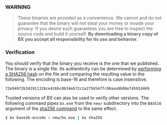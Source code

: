 ### WARNING

> These binaries are provided as a convenience. We cannot and do not guarantee that the binary will not steal your money or invade your privacy. If you desire such guarantees you are free to inspect the source code and build it yourself. **By downloading a binary copy of BX you accept all responsibility for its use and behavior.**

### Verification
You should verify that the binary you receive is the one that we published. The binary is a single file. Its authenticity can be determined by [performing a SHA256 hash](http://onlinemd5.com) on the file and comparing the resulting value to the following. The encoding is base-16 and therefore is case insensitive.
```
72e94972b341911328ce426bc8b34eb72c1a2756547fc96aaa9b08ef4591d469
```
Trusted versions of BX can also be used to verify other versions. The following command pipes `bx.exe` from the `new/` subdirectory into the `BASE16` argument of the [sha256 command](bx-sha256) to the same effect.
```sh
$ bx base16-encode < new/bx.exe | bx sha256
```
